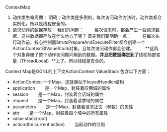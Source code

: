 ContextMap
1. 动作类生命周期：
  明确：动作类是多例的，每次访问动作方法时，动作类都会实例化，所以是线程安全的。
2. 请求动作的数据存放：
  我们的问题：
  &nbsp;&nbsp;&nbsp;&nbsp;&nbsp;&nbsp;&nbsp;&nbsp;每次请求时，都会产生一些请求数据，这些数据都存放在什么地方了呢？
  首先我们要明确一点：
  &nbsp;&nbsp;&nbsp;&nbsp;&nbsp;&nbsp;&nbsp;&nbsp;在每次执行动作前，核心控制器StrutsPrepareAndExecuteFilter都会创建一个ActionContext和ValueStack对象。且每次访问动作都会创建。
  &nbsp;&nbsp;&nbsp;&nbsp;&nbsp;&nbsp;&nbsp;&nbsp;**这两个对象存储了整个动作访问期间用到的数据。**并且把数据绑定到了**线程局部变量（ThreadLocal）**上了。所以线程是安全的。

Context Map是OGNL的上下文ActionContext ValueStack
包含以下方面：
- ActionContext 一个Map，这就类似于keyedHandler结构
 - application&nbsp;&nbsp;&nbsp;&nbsp;&nbsp;&nbsp;&nbsp;&nbsp;是一个Map，封装着应用域的属性
 - session&nbsp;&nbsp;&nbsp;&nbsp;&nbsp;&nbsp;&nbsp;&nbsp;是一个Map，封装着会话域的属性
 - request&nbsp;&nbsp;&nbsp;&nbsp;&nbsp;&nbsp;&nbsp;&nbsp;是一个Map，封装着请求域的属性
 - parameters&nbsp;&nbsp;&nbsp;&nbsp;&nbsp;&nbsp;&nbsp;&nbsp;是一个Map，封装着请求正文（参数）的属性
 - attr&nbsp;&nbsp;&nbsp;&nbsp;&nbsp;&nbsp;&nbsp;&nbsp;是一个Map，封装着四个域中的所有属性
- value stack(root)
- action(the current action)&nbsp;&nbsp;&nbsp;&nbsp;&nbsp;&nbsp;&nbsp;&nbsp;当前动作的引用